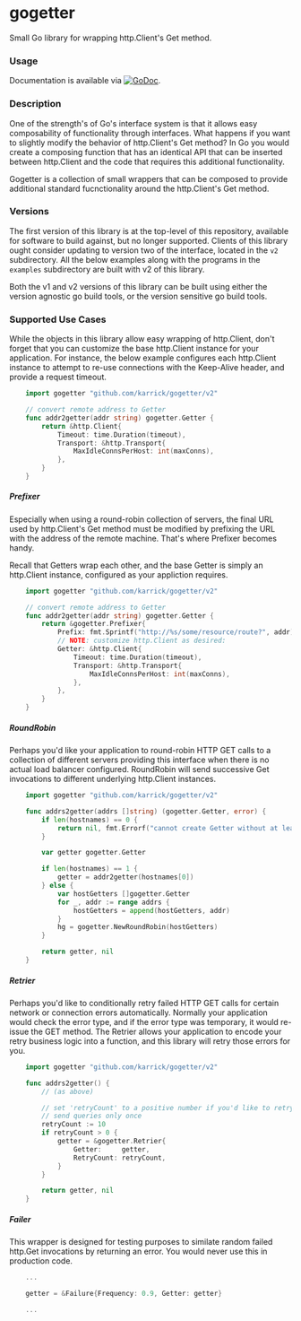# gogetter

Small Go library for wrapping http.Client's Get method.

### Usage

Documentation is available via
[![GoDoc](https://godoc.org/github.com/karrick/gogetter?status.svg)](https://godoc.org/github.com/karrick/gogetter).

### Description

One of the strength's of Go's interface system is that it allows easy
composability of functionality through interfaces.  What happens if
you want to slightly modify the behavior of http.Client's Get method?
In Go you would create a composing function that has an identical API
that can be inserted between http.Client and the code that requires
this additional functionality.

Gogetter is a collection of small wrappers that can be composed to
provide additional standard fucnctionality around the http.Client's
Get method.

### Versions

The first version of this library is at the top-level of this
repository, available for software to build against, but no longer
supported. Clients of this library ought consider updating to version
two of the interface, located in the `v2` subdirectory. All the below
examples along with the programs in the `examples` subdirectory are
built with v2 of this library.

Both the v1 and v2 versions of this library can be built using either
the version agnostic go build tools, or the version sensitive go build
tools.

### Supported Use Cases

While the objects in this library allow easy wrapping of http.Client,
don't forget that you can customize the base http.Client instance for
your application. For instance, the below example configures each
http.Client instance to attempt to re-use connections with the
Keep-Alive header, and provide a request timeout.

```Go
	import gogetter "github.com/karrick/gogetter/v2"

    // convert remote address to Getter
    func addr2getter(addr string) gogetter.Getter {
        return &http.Client{
            Timeout: time.Duration(timeout),
            Transport: &http.Transport{
                MaxIdleConnsPerHost: int(maxConns),
            },
        }
    }
```

##### Prefixer

Especially when using a round-robin collection of servers, the final
URL used by http.Client's Get method must be modified by prefixing the
URL with the address of the remote machine. That's where Prefixer
becomes handy.

Recall that Getters wrap each other, and the base Getter is simply an
http.Client instance, configured as your appliction requires.

```Go
	import gogetter "github.com/karrick/gogetter/v2"

    // convert remote address to Getter
    func addr2getter(addr string) gogetter.Getter {
        return &gogetter.Prefixer{
            Prefix: fmt.Sprintf("http://%s/some/resource/route?", addr),
            // NOTE: customize http.Client as desired:
            Getter: &http.Client{
                Timeout: time.Duration(timeout),
                Transport: &http.Transport{
                    MaxIdleConnsPerHost: int(maxConns),
                },
            },
        }
    }
```

##### RoundRobin

Perhaps you'd like your application to round-robin HTTP GET calls to a
collection of different servers providing this interface when there is
no actual load balancer configured. RoundRobin will send successive
Get invocations to different underlying http.Client instances.

```Go
	import gogetter "github.com/karrick/gogetter/v2"

    func addrs2getter(addrs []string) (gogetter.Getter, error) {
        if len(hostnames) == 0 {
            return nil, fmt.Errorf("cannot create Getter without at least one server address")
        }

        var getter gogetter.Getter

        if len(hostnames) == 1 {
            getter = addr2getter(hostnames[0])
        } else {
            var hostGetters []gogetter.Getter
            for _, addr := range addrs {
                hostGetters = append(hostGetters, addr)
            }
            hg = gogetter.NewRoundRobin(hostGetters)
        }

        return getter, nil
    }
```

##### Retrier

Perhaps you'd like to conditionally retry failed HTTP GET calls for
certain network or connection errors automatically. Normally your
application would check the error type, and if the error type was
temporary, it would re-issue the GET method. The Retrier allows your
application to encode your retry business logic into a function, and
this library will retry those errors for you.

```Go
	import gogetter "github.com/karrick/gogetter/v2"

    func addrs2getter() {
        // (as above)

        // set 'retryCount' to a positive number if you'd like to retry on errors; set it to 0 to
        // send queries only once
        retryCount := 10
        if retryCount > 0 {
            getter = &gogetter.Retrier{
                Getter:     getter,
                RetryCount: retryCount,
            }
        }

        return getter, nil
    }
```

##### Failer

This wrapper is designed for testing purposes to similate random
failed http.Get invocations by returning an error. You would never use
this in production code.

```Go
    ...

    getter = &Failure{Frequency: 0.9, Getter: getter}

    ...
```
